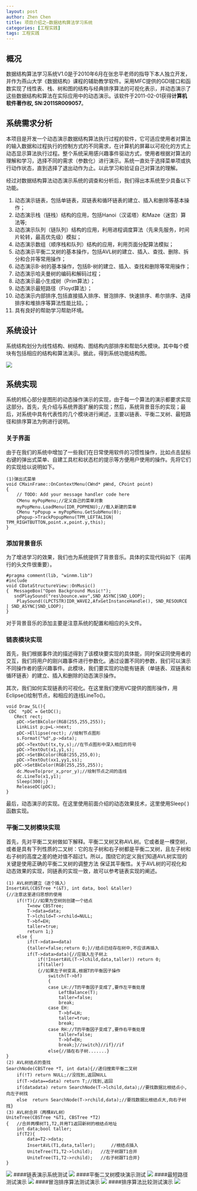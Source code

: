 ```yaml
---
layout: post
author: Zhen Chen
title: 项目介绍之—数据结构算法学习系统
categories: [工程实践]
tags: 工程实践
---
```

## 概况

数据结构算法学习系统V1.0是于2010年6月在张忠平老师的指导下本人独立开发，并作为燕山大学《数据结构》课程的辅助教学软件。采用MFC提供的GDI接口和函数实现了线性表、栈、树和图的结构与经典排序算法的可视化表示，并动态演示了这些数据结构和算法在实际应用中的动态演示。该软件于2011-02-01获得**计算机软件著作权, SN:2011SR009057**。

## 系统需求分析
本项目是开发一个动态演示数据结构算法执行过程的软件，它可适应使用者对算法的输入数据和过程执行的控制方式的不同需求，在计算机的屏幕以可视化的方式上动态显示算法执行过程。整个系统采用感兴趣事件驱动方式，使用者根据对算法的理解和学习，选择不同的需求（参数化）进行演示。系统一直处于选择菜单项或执行动作状态，直到选择了退出动作为止。以此学习和验证自己对算法的理解。

经过对数据结构算法动态演示系统的调查和分析后，我们得出本系统至少具备以下功能。
<ol>

<li>动态演示链表，包括单链表，双链表和循环链表的建立、插入和删除等基本操作；</li>
<li>动态演示栈（链栈）结构的应用，包括Hanoi（汉诺塔）和Maze（迷宫）算法等;</li>
<li>动态演示队列（链队列）结构的应用，利用进程调度算法（先来先服务，时间片轮转，最高优先级）模拟；</li>
<li>动态演示数组（顺序栈和队列）结构的应用，利用页面分配算法模拟；</li>
<li>动态演示平衡二叉树的基本操作，包括AVL树的建立、插入、查找、删除、拆分和合并等常用操作；</li>
<li>动态演示B-树的基本操作，包括B-树的建立、插入、查找和删除等常用操作；</li>
<li>动态演示哈夫曼树的编码和解码过程；</li>
<li>动态演示最小生成树（Prim算法）；</li>
<li>动态演示最短路径（Floyd算法）；</li>
<li>动态演示内部排序,包括直接插入排序、冒泡排序、快速排序、希尔排序、选择排序和堆排序等算法性能比较。；</li>
<li>具有良好的帮助学习帮助环境。</li>
</ol>

## 系统设计
系统结构划分为线性结构、树结构、图结构内部排序和帮助5大模块。其中每个模块有包括相应的结构和算法演示。据此，得到系统功能结构图。

![](http://chenzhen.github.io/img/project/01DataStructureLearningSystem/4.png)

## 系统实现
系统的核心部分是图形的动态操作演示的实现，由于每一个算法的演示都要求实现这部分。首先，先介绍与系统界面扩展的实现；然后，系统背景音乐的实现；最后，对系统中具有代表性的几个模块进行阐述，主要以链表、平衡二叉树、最短路径和排序算法为例进行说明。
### 关于界面
由于在我们的系统中增加了一些我们在日常使用软件的习惯性操作，比如点击鼠标右键的弹出式菜单、自建工具栏和状态栏的提示等方便用户使用的操作。先将它们的实现给以说明如下。
<pre><code>(1)弹出式菜单
void CMainFrame::OnContextMenu(CWnd* pWnd, CPoint point) 
{
	// TODO: Add your message handler code here
	CMenu myPopMenu;//定义自己的菜单对象
	myPopMenu.LoadMenu(IDR_POPMENU);//载入新建的菜单
	CMenu *pPopup = myPopMenu.GetSubMenu(0);
	pPopup->TrackPopupMenu(TPM_LEFTALIGN| TPM_RIGHTBUTTON,point.x,point.y,this);
}
</code></pre>

### 添加背景音乐
为了增进学习的效果，我们也为系统提供了背景音乐。具体的实现代码如下（前两行的头文件很重要）。
<pre><code>#pragma comment(lib, "winmm.lib") 
#include <Mmsystem.h> 
void CDataStructureView::OnMusic() 
{  MessageBox("Open Background Music!");
   sndPlaySound("res\bounce.wav",SND_ASYNC|SND_LOOP);   
	PlaySound((LPCTSTR)IDR_WAVE2,AfxGetInstanceHandle(), SND_RESOURCE | SND_ASYNC|SND_LOOP);
}
</code></pre>
对于背景音乐的添加主要是注意系统的配置和相应的头文件。

### 链表模块实现  
首先，我们根据事件流的描述得到了该模块要实现的具体能，同时保证同使用者的交互，我们将用户的刚兴趣事件进行参数化。通过设置不同的参数，我们可以演示不同操作者的感兴趣事件。此模块，我们要实现的功能有链表（单链表、双链表和循环链表）的建立、插入和删除的动态演示操作。

其次，我们如何实现链表的可视化。在这里我们使用VC提供的图形操作，用Eclipse()绘制节点，和相应的连线LineTo()。
<pre><code>void Draw_SL(){ 
 CDC  *pDC = GetDC();
   CRect rect;   	
	pDC->SetBkColor(RGB(255,255,255));
	LinkList p;p=L->next;
	pDC->Ellipse(rect); //绘制节点图形
	s.Format("%d",p->data);
	pDC->TextOut(tx,ty,s);//在节点图形中深入相应的符号
	pDC->TextOut(x1,y1,s);
	pDC->SetBkColor(RGB(255,255,0));
	pDC->TextOut(xx1,yy1,ss);
   pDC->SetBkColor(RGB(255,255,255));
	dc.MoveTo(pror_x,pror_y);//绘制节点之间的连线
	dc.LineTo(x1,y1);
	Sleep(300);}	
	ReleaseDC(pDC);
}
</code></pre>
最后，动态演示的实现。在这里使用前面介绍的动态效果技术，这里使用Sleep( )函数实现。

### 平衡二叉树模块实现
首先，先对平衡二叉树做如下解释。平衡二叉树又称AVL树。它或者是一棵空树，或者是具有下列性质的二叉树：它的左子树和右子树都是平衡二叉树，且左子树和右子树的高度之差的绝对值不超过1。所以，围绕它的定义我们知道AVL树实现的关键是使用正确的平衡二叉树的调整方法 保证其平衡性。关于AVL树的可视化和动态效果的实现，同链表的实现一致，故可以参考链表实现的阐述。 
<pre><code>(1) AVL树的建立（逐个插入）
InsertAVL(CBSTree *(&T), int data, bool &taller)
{//注意这里递归思想的使用
	if(!T){//如果为空树则创建一个结点
		T=new CBSTree;
		T->data=data;
		T->lchild=T->rchild=NULL;
		T->bf=EH;
		taller=true;
		return 1;}
	else {
		if(T->data==data)
		{taller=false;return 0;}//结点已经存在树中,不应该再插入
		if(T->data>data){//应插入左子树上
			if(!InsertAVL(T->lchild,data,taller)) return 0;
			if(taller)
			{//如果左子树变高,根据T的平衡因子操作
				switch(T->bf)
				{
				case LH://T的平衡因子变成了,要作左平衡处理
					LeftBalance(T);
					taller=false;
					break;
				case EH:
					T->bf=LH;
					taller=true;					
					break;
				case RH://T的平衡因子变成了,要作右平衡处理
					taller=false;
					T->bf=EH;
					break;}//switch}//if}//if
				else{//插在右子树.......}
}
(2) AVL树结点的查找
SearchNode(CBSTree *T, int data){//递归搜索平衡二叉树
	if(!T) return NULL;//没找到,返回NULL
	if(T->data==data) return T;//找到,返回
	if(data<T->data) return SearchNode(T->lchild,data);//要找数据比根结点小,向左子树找
	else  return SearchNode(T->rchild,data);//要找数据比根结点大,向右子树找}
(3) AVL树合并（两棵AVL树）
UniteTree(CBSTree *&T1, CBSTree *T2)
{	//合并两棵树T1,T2,并用T1返回新树的根结点地址
	int data;bool taller;
	if(T2){
		data=T2->data;
		InsertAVL(T1,data,taller);		//根结点插入
		UniteTree(T1,T2->lchild);	//左子树跟T1合并
		UniteTree(T1,T2->rchild);	//右子树跟T1合并}
}
</code></pre>
![](http://chenzhen.github.io/img/project/01DataStructureLearningSystem/5.png)
####链表演示系统测试
![](http://chenzhen.github.io/img/project/01DataStructureLearningSystem/1.jpg)
####平衡二叉树模块演示测试
![](http://chenzhen.github.io/img/project/01DataStructureLearningSystem/3.png)
####最短路径测试演示
![](http://chenzhen.github.io/img/project/01DataStructureLearningSystem/7.png)
####冒泡排序算法测试演示
![](http://chenzhen.github.io/img/project/01DataStructureLearningSystem/6.png)
####排序算法比较测试演示
![](http://chenzhen.github.io/img/project/01DataStructureLearningSystem/2.png)





